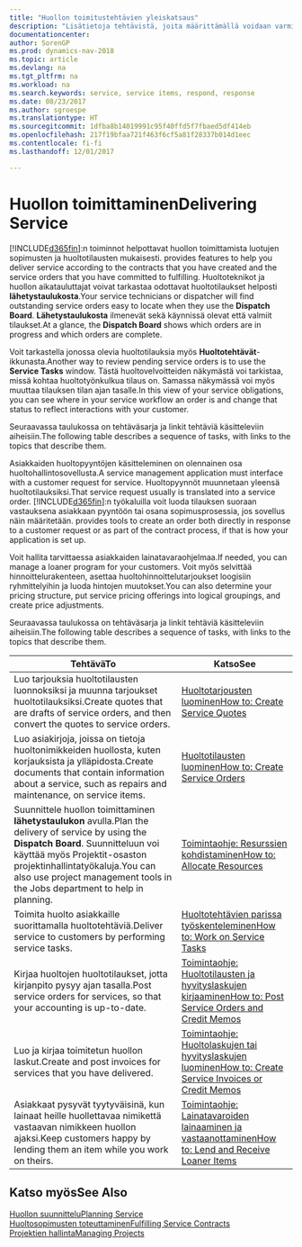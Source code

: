 ```yaml
---
title: "Huollon toimitustehtävien yleiskatsaus"
description: "Lisätietoja tehtävistä, joita määrittämällä voidaan varmistaa laadukkaan huollon toimitus ja asiakkaiden kanssa tehtyjen sopimusten noudattaminen."
documentationcenter: 
author: SorenGP
ms.prod: dynamics-nav-2018
ms.topic: article
ms.devlang: na
ms.tgt_pltfrm: na
ms.workload: na
ms.search.keywords: service, service items, respond, response
ms.date: 08/23/2017
ms.author: sgroespe
ms.translationtype: HT
ms.sourcegitcommit: 1dfba8b14019991c95f40ffd5f7fbaed5df414eb
ms.openlocfilehash: 217f19bfaa721f463f6cf5a81f28337b014d1eec
ms.contentlocale: fi-fi
ms.lasthandoff: 12/01/2017

---
```

# <a name="delivering-service"></a><span data-ttu-id="7108b-103">Huollon toimittaminen</span><span class="sxs-lookup"><span data-stu-id="7108b-103">Delivering Service</span></span>
[!INCLUDE[d365fin](includes/d365fin_md.md)]<span data-ttu-id="7108b-104">:n toiminnot helpottavat huollon toimittamista luotujen sopimusten ja huoltotilausten mukaisesti.</span><span class="sxs-lookup"><span data-stu-id="7108b-104"> provides features to help you deliver service according to the contracts that you have created and the service orders that you have committed to fulfilling.</span></span> <span data-ttu-id="7108b-105">Huoltoteknikot ja huollon aikatauluttajat voivat tarkastaa odottavat huoltotilaukset helposti **lähetystaulukosta**.</span><span class="sxs-lookup"><span data-stu-id="7108b-105">Your service technicians or dispatcher will find outstanding service orders easy to locate when they use the **Dispatch Board**.</span></span> <span data-ttu-id="7108b-106">**Lähetystaulukosta** ilmenevät sekä käynnissä olevat että valmiit tilaukset.</span><span class="sxs-lookup"><span data-stu-id="7108b-106">At a glance, the **Dispatch Board** shows which orders are in progress and which orders are complete.</span></span>  
  
<span data-ttu-id="7108b-107">Voit tarkastella jonossa olevia huoltotilauksia myös **Huoltotehtävät**-ikkunasta.</span><span class="sxs-lookup"><span data-stu-id="7108b-107">Another way to review pending service orders is to use the **Service Tasks** window.</span></span> <span data-ttu-id="7108b-108">Tästä huoltovelvoitteiden näkymästä voi tarkistaa, missä kohtaa huoltotyönkulkua tilaus on. Samassa näkymässä voi myös muuttaa tilauksen tilan ajan tasalle.</span><span class="sxs-lookup"><span data-stu-id="7108b-108">In this view of your service obligations, you can see where in your service workflow an order is and change that status to reflect interactions with your customer.</span></span>  
  
<span data-ttu-id="7108b-109">Seuraavassa taulukossa on tehtäväsarja ja linkit tehtäviä käsitteleviin aiheisiin.</span><span class="sxs-lookup"><span data-stu-id="7108b-109">The following table describes a sequence of tasks, with links to the topics that describe them.</span></span>   

<span data-ttu-id="7108b-110">Asiakkaiden huoltopyyntöjen käsitteleminen on olennainen osa huoltohallintosovellusta.</span><span class="sxs-lookup"><span data-stu-id="7108b-110">A service management application must interface with a customer request for service.</span></span> <span data-ttu-id="7108b-111">Huoltopyynnöt muunnetaan yleensä huoltotilauksiksi.</span><span class="sxs-lookup"><span data-stu-id="7108b-111">That service request usually is translated into a service order.</span></span> [!INCLUDE[d365fin](includes/d365fin_md.md)]<span data-ttu-id="7108b-112">:n työkaluilla voit luoda tilauksen suoraan vastauksena asiakkaan pyyntöön tai osana sopimusprosessia, jos sovellus näin määritetään.</span><span class="sxs-lookup"><span data-stu-id="7108b-112"> provides tools to create an order both directly in response to a customer request or as part of the contract process, if that is how your application is set up.</span></span>  
  
<span data-ttu-id="7108b-113">Voit hallita tarvittaessa asiakkaiden lainatavaraohjelmaa.</span><span class="sxs-lookup"><span data-stu-id="7108b-113">If needed, you can manage a loaner program for your customers.</span></span> <span data-ttu-id="7108b-114">Voit myös selvittää hinnoittelurakenteen, asettaa huoltohinnoittelutarjoukset loogisiin ryhmittelyihin ja luoda hintojen muutokset.</span><span class="sxs-lookup"><span data-stu-id="7108b-114">You can also determine your pricing structure, put service pricing offerings into logical groupings, and create price adjustments.</span></span>  
  
<span data-ttu-id="7108b-115">Seuraavassa taulukossa on tehtäväsarja ja linkit tehtäviä käsitteleviin aiheisiin.</span><span class="sxs-lookup"><span data-stu-id="7108b-115">The following table describes a sequence of tasks, with links to the topics that describe them.</span></span>   
  
|<span data-ttu-id="7108b-116">**Tehtävä**</span><span class="sxs-lookup"><span data-stu-id="7108b-116">**To**</span></span>|<span data-ttu-id="7108b-117">**Katso**</span><span class="sxs-lookup"><span data-stu-id="7108b-117">**See**</span></span>|  
|------------|-------------|  
|<span data-ttu-id="7108b-118">Luo tarjouksia huoltotilausten luonnoksiksi ja muunna tarjoukset huoltotilauksiksi.</span><span class="sxs-lookup"><span data-stu-id="7108b-118">Create quotes that are drafts of service orders, and then convert the quotes to service orders.</span></span>|[<span data-ttu-id="7108b-119">Huoltotarjousten luominen</span><span class="sxs-lookup"><span data-stu-id="7108b-119">How to: Create Service Quotes</span></span>](service-how-to-create-service-quotes.md)|
|<span data-ttu-id="7108b-120">Luo asiakirjoja, joissa on tietoja huoltonimikkeiden huollosta, kuten korjauksista ja ylläpidosta.</span><span class="sxs-lookup"><span data-stu-id="7108b-120">Create documents that contain information about a service, such as repairs and maintenance, on service items.</span></span>|[<span data-ttu-id="7108b-121">Huoltotilausten luominen</span><span class="sxs-lookup"><span data-stu-id="7108b-121">How to: Create Service Orders</span></span>](service-how-to-create-service-orders.md)|
|<span data-ttu-id="7108b-122">Suunnittele huollon toimittaminen **lähetystaulukon** avulla.</span><span class="sxs-lookup"><span data-stu-id="7108b-122">Plan the delivery of service by using the **Dispatch Board**.</span></span> <span data-ttu-id="7108b-123">Suunnitteluun voi käyttää myös Projektit-osaston projektinhallintatyökaluja.</span><span class="sxs-lookup"><span data-stu-id="7108b-123">You can also use project management tools in the Jobs department to help in planning.</span></span>|[<span data-ttu-id="7108b-124">Toimintaohje: Resurssien kohdistaminen</span><span class="sxs-lookup"><span data-stu-id="7108b-124">How to: Allocate Resources</span></span>](service-how-to-allocate-resources.md)|  
|<span data-ttu-id="7108b-125">Toimita huolto asiakkaille suorittamalla huoltotehtäviä.</span><span class="sxs-lookup"><span data-stu-id="7108b-125">Deliver service to customers by performing service tasks.</span></span>|[<span data-ttu-id="7108b-126">Huoltotehtävien parissa työskenteleminen</span><span class="sxs-lookup"><span data-stu-id="7108b-126">How to: Work on Service Tasks</span></span>](service-how-to-work-on-service-tasks.md)|  
|<span data-ttu-id="7108b-127">Kirjaa huoltojen huoltotilaukset, jotta kirjanpito pysyy ajan tasalla.</span><span class="sxs-lookup"><span data-stu-id="7108b-127">Post service orders for services, so that your accounting is up-to-date.</span></span>|[<span data-ttu-id="7108b-128">Toimintaohje: Huoltotilausten ja hyvityslaskujen kirjaaminen</span><span class="sxs-lookup"><span data-stu-id="7108b-128">How to: Post Service Orders and Credit Memos</span></span>](service-how-to-post-service-orders.md)|  
|<span data-ttu-id="7108b-129">Luo ja kirjaa toimitetun huollon laskut.</span><span class="sxs-lookup"><span data-stu-id="7108b-129">Create and post invoices for services that you have delivered.</span></span>|[<span data-ttu-id="7108b-130">Toimintaohje: Huoltolaskujen tai hyvityslaskujen luominen</span><span class="sxs-lookup"><span data-stu-id="7108b-130">How to: Create Service Invoices or Credit Memos</span></span>](service-how-create-invoices.md)|  
|<span data-ttu-id="7108b-131">Asiakkaat pysyvät tyytyväisinä, kun lainaat heille huollettavaa nimikettä vastaavan nimikkeen huollon ajaksi.</span><span class="sxs-lookup"><span data-stu-id="7108b-131">Keep customers happy by lending them an item while you work on theirs.</span></span>| [<span data-ttu-id="7108b-132">Toimintaohje: Lainatavaroiden lainaaminen ja vastaanottaminen</span><span class="sxs-lookup"><span data-stu-id="7108b-132">How to: Lend and Receive Loaner Items</span></span>](service-how-to-lend-receive-loaners.md)|
  
## <a name="see-also"></a><span data-ttu-id="7108b-133">Katso myös</span><span class="sxs-lookup"><span data-stu-id="7108b-133">See Also</span></span>  
[<span data-ttu-id="7108b-134">Huollon suunnittelu</span><span class="sxs-lookup"><span data-stu-id="7108b-134">Planning Service</span></span>](service-plan-service.md)  
[<span data-ttu-id="7108b-135">Huoltosopimusten toteuttaminen</span><span class="sxs-lookup"><span data-stu-id="7108b-135">Fulfilling Service Contracts</span></span>](service-fulfill-service-contracts.md)  
[<span data-ttu-id="7108b-136">Projektien hallinta</span><span class="sxs-lookup"><span data-stu-id="7108b-136">Managing Projects</span></span>](projects-manage-projects.md)  

